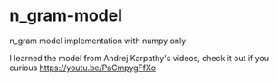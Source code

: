# n_gram-model
n_gram model implementation with numpy only


I learned the model from Andrej Karpathy's videos, check it out if you curious https://youtu.be/PaCmpygFfXo
